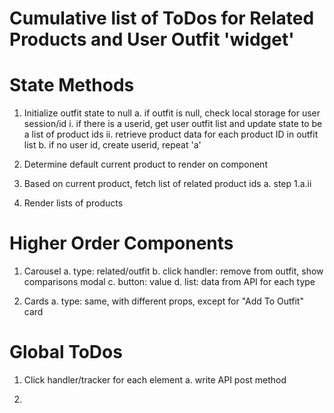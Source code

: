 # Cumulative list of ToDos for Related Products and User Outfit 'widget'

# State Methods

1.  Initialize outfit state to null
  a. if outfit is null, check local storage for user session/id
    i. if there is a userid, get user outfit list and update state to be a list of product ids
    ii. retrieve product data for each product ID in outfit list
  b. if no user id, create userid, repeat 'a'

2. Determine default current product to render on component

3. Based on current product, fetch list of related product ids
  a. step 1.a.ii

4. Render lists of products

# Higher Order Components

1. Carousel
  a. type: related/outfit
  b. click handler: remove from outfit, show comparisons modal
  c. button: value
  d. list: data from API for each type

2. Cards
  a. type: same, with different props, except for "Add To Outfit" card

# Global ToDos

1. Click handler/tracker for each element
  a. write API post method

2.